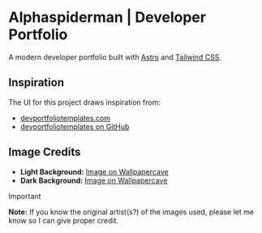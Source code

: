 # Alphaspiderman | Developer Portfolio

A modern developer portfolio built with [Astro](https://astro.build/) and [Tailwind CSS](https://tailwindcss.com/).

## Inspiration

The UI for this project draws inspiration from:

- [devportfoliotemplates.com](https://www.devportfoliotemplates.com/)
- [devportfoliotemplates on GitHub](https://github.com/devportfoliotemplates/devportfoliotemplates)

## Image Credits

- **Light Background:** [Image on Wallpapercave](https://wallpapercave.com/w/wp6152843)
- **Dark Background:** [Image on Wallpapercave](https://wallpapercave.com/w/wp7113104)

> [!IMPORTANT]  
> **Note:** If you know the original artist(s?) of the images used, please let me know so I can give proper credit.
